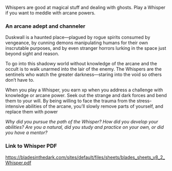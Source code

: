 Whispers are good at magical stuff and dealing with ghosts. Play a Whisper if you want to meddle with arcane powers.

### An arcane adept and channeler
Duskwall is a haunted place—plagued by rogue spirits consumed by vengeance, by cunning demons manipulating humans for their own inscrutable purposes, and by even stranger horrors lurking in the space just beyond sight and reason.

To go into this shadowy world without knowledge of the arcane and the occult is to walk unarmed into the lair of the enemy. The Whispers are the sentinels who watch the greater darkness—staring into the void so others don’t have to.

When you play a Whisper, you earn xp when you address a challenge with knowledge or arcane power. Seek out the strange and dark forces and bend them to your will. By being willing to face the trauma from the stress-intensive abilities of the arcane, you’ll slowly remove parts of yourself, and replace them with power

*Why did you pursue the path of the Whisper? How did you develop your abilities? Are you a natural, did you study and practice on your own, or did you have a mentor?*

### Link to Whisper PDF
https://bladesinthedark.com/sites/default/files/sheets/blades_sheets_v8_2_Whisper.pdf